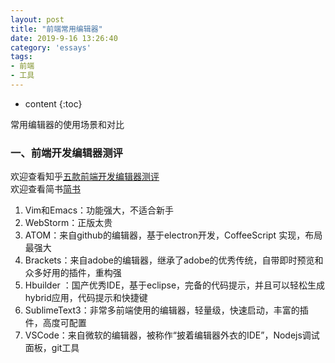 ```yaml
---
layout: post
title: "前端常用编辑器"
date: 2019-9-16 13:26:40
category: 'essays'
tags:
- 前端
- 工具
---
```

* content
{:toc}

常用编辑器的使用场景和对比













### 一、前端开发编辑器测评
欢迎查看知乎[五款前端开发编辑器测评](https://zhuanlan.zhihu.com/p/22309567?refer=iwebxy)  
欢迎查看简书[简书](https://www.jianshu.com/p/fc609c4be5c0)
1. Vim和Emacs：功能强大，不适合新手  
2. WebStorm：正版太贵  
3. ATOM：来自github的编辑器，基于electron开发，CoffeeScript 实现，布局最强大  
4. Brackets：来自adobe的编辑器，继承了adobe的优秀传统，自带即时预览和众多好用的插件，重构强  
5. Hbuilder ：国产优秀IDE，基于eclipse，完备的代码提示，并且可以轻松生成hybrid应用，代码提示和快捷键  
6. SublimeText3：非常多前端使用的编辑器，轻量级，快速启动，丰富的插件，高度可配置  
7. VSCode：来自微软的编辑器，被称作“披着编辑器外衣的IDE”，Nodejs调试面板，git工具  





